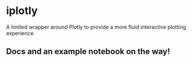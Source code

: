 # iplotly
A limited wrapper around Plotly to provide a more fluid interactive plotting experience.


## Docs and an example notebook on the way!
